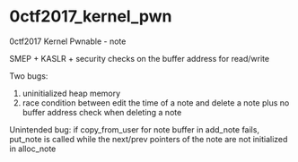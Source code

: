 # 0ctf2017_kernel_pwn
0ctf2017 Kernel Pwnable - note

SMEP + KASLR + security checks on the buffer address for read/write

Two bugs:
1. uninitialized heap memory
2. race condition between edit the time of a note and delete a note
plus no buffer address check when deleting a note

Unintended bug:
if copy_from_user for note buffer in add_note fails, put_note is called while the next/prev pointers of the note are not initialized in alloc_note
